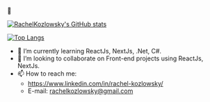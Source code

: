 :metal:

[![RachelKozlowsky's GitHub stats](https://github-readme-stats.vercel.app/api?username=rachelkozlowsky&theme=dark&show_icons=true)](https://github.com/rachelkozlowsky/github-readme-stats)


[![Top Langs](https://github-readme-stats.vercel.app/api/top-langs/?username=rachelkozlowsky&theme=dark&layout=compact)](https://github.com/rachelkozlowsky/github-readme-stats)



- :blue_heart: I’m currently learning ReactJs, NextJs, .Net, C#.
- 👯 I’m looking to collaborate on Front-end projects using ReactJs, NextJs.
- 📫 How to reach me: 
  - https://www.linkedin.com/in/rachel-kozlowsky/
  - E-mail: rachelkozlowsky@gmail.com

<!--
**rachelkozlowsky/rachelkozlowsky** is a ✨ _special_ ✨ repository because its `README.md` (this file) appears on your GitHub profile.

Here are some ideas to get you started:


-->
